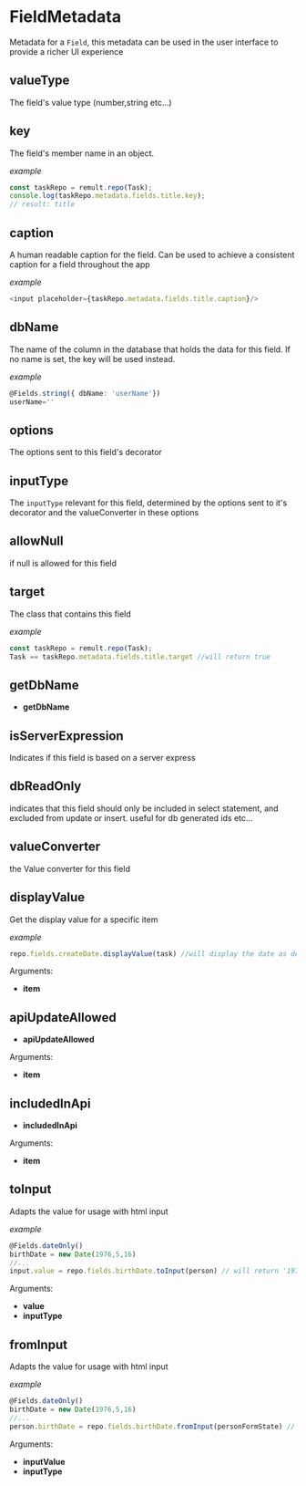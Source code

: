 # FieldMetadata
Metadata for a `Field`, this metadata can be used in the user interface to provide a richer UI experience
## valueType
The field's value type (number,string etc...)
## key
The field's member name in an object.
   
   
   *example*
   ```ts
   const taskRepo = remult.repo(Task);
   console.log(taskRepo.metadata.fields.title.key);
   // result: title
   ```
## caption
A human readable caption for the field. Can be used to achieve a consistent caption for a field throughout the app
   
   
   *example*
   ```ts
   <input placeholder={taskRepo.metadata.fields.title.caption}/>
   ```
## dbName
The name of the column in the database that holds the data for this field. If no name is set, the key will be used instead.
   
   
   *example*
   ```ts
   @Fields.string({ dbName: 'userName'})
   userName=''
   ```
## options
The options sent to this field's decorator
## inputType
The `inputType` relevant for this field, determined by the options sent to it's decorator and the valueConverter in these options
## allowNull
if null is allowed for this field
## target
The class that contains this field
   
   
   *example*
   ```ts
   const taskRepo = remult.repo(Task);
   Task == taskRepo.metadata.fields.title.target //will return true
   ```
## getDbName
* **getDbName**
## isServerExpression
Indicates if this field is based on a server express
## dbReadOnly
indicates that this field should only be included in select statement, and excluded from update or insert. useful for db generated ids etc...
## valueConverter
the Value converter for this field
## displayValue
Get the display value for a specific item
   
   
   *example*
   ```ts
   repo.fields.createDate.displayValue(task) //will display the date as defined in the `displayValue` option defined for it.
   ```

Arguments:
* **item**
## apiUpdateAllowed
* **apiUpdateAllowed**

Arguments:
* **item**
## includedInApi
* **includedInApi**

Arguments:
* **item**
## toInput
Adapts the value for usage with html input
   
   
   *example*
   ```ts
   @Fields.dateOnly()
   birthDate = new Date(1976,5,16)
   //...
   input.value = repo.fields.birthDate.toInput(person) // will return '1976-06-16'
   ```

Arguments:
* **value**
* **inputType**
## fromInput
Adapts the value for usage with html input
   
   
   *example*
   ```ts
   @Fields.dateOnly()
   birthDate = new Date(1976,5,16)
   //...
   person.birthDate = repo.fields.birthDate.fromInput(personFormState) // will return Date
   ```

Arguments:
* **inputValue**
* **inputType**
